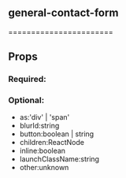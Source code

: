 
## general-contact-form
=======================
## Props


### Required:

### Optional:
 - as:'div' | 'span'
 - blurId:string
 - button:boolean | string
 - children:ReactNode
 - inline:boolean
 - launchClassName:string
 - other:unknown